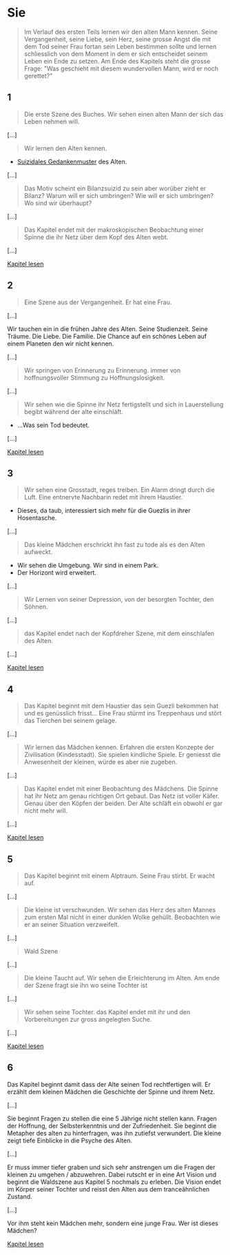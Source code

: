 # Sie
> Im Verlauf des ersten Teils lernen wir den alten Mann kennen. Seine Vergangenheit, seine Liebe, sein Herz, seine grosse Angst die mit dem Tod seiner Frau fortan sein Leben bestimmen sollte und lernen schliesslich von dem Moment in dem er sich entscheidet seinem Leben ein Ende zu setzen. Am Ende des Kapitels steht die grosse Frage: "Was geschieht mit diesem wundervollen Mann, wird er noch gerettet?"

## 1
> Die erste Szene des Buches. Wir sehen einen alten Mann der sich das Leben nehmen will.

[...]

> Wir lernen den Alten kennen.
* [Suizidales Gedankenmuster](https://github.com/tweakch/netzschatten/wiki/Personen_Ben#suizidales-gedankenmuster) des Alten. 

[...]

>Das Motiv scheint ein Bilanzsuizid zu sein aber worüber zieht er Bilanz? Warum will er sich umbringen? Wie will er sich umbringen? Wo sind wir überhaupt?

[...]

>Das Kapitel endet mit der makroskopischen Beobachtung einer Spinne die ihr Netz über dem Kopf des Alten webt.

[...]

[Kapitel lesen](sie/1.md)

## 2

> Eine Szene aus der Vergangenheit. Er hat eine Frau.

[...]

Wir tauchen ein in die frühen Jahre des Alten. Seine Studienzeit. Seine Träume. Die Liebe. Die Familie. Die Chance auf ein schönes Leben auf einem Planeten den wir nicht kennen.

[...]

> Wir springen von Erinnerung zu Erinnerung. immer von hoffnungsvoller Stimmung zu Hoffnungslosigkeit.

[...]

> Wir sehen wie die Spinne ihr Netz fertigstellt und sich in Lauerstellung begibt während der alte einschläft.
* ...Was sein Tod bedeutet.

[...]

[Kapitel lesen](sie/2.md)

## 3
> Wir sehen eine Grosstadt, reges treiben. Ein Alarm dringt durch die Luft. Eine entnervte Nachbarin redet mit ihrem Haustier.
* Dieses, da taub, interessiert sich mehr für die Guezlis in ihrer Hosentasche.

[...]

> Das kleine Mädchen erschrickt ihn fast zu tode als es den Alten aufweckt.
* Wir sehen die Umgebung. Wir sind in einem Park.
* Der Horizont wird erweitert.

[...]

> Wir Lernen von seiner Depression, von der besorgten Tochter, den Söhnen.

[...]

> das Kapitel endet nach der Kopfdreher Szene, mit dem einschlafen des Alten.

[...]

[Kapitel lesen](sie/3.md)

## 4
> Das  Kapitel beginnt mit dem Haustier das sein Guezli bekommen hat und es genüsslich frisst... Eine Frau stürmt ins Treppenhaus und stört das Tierchen bei seinem gelage.

[...]

>Wir lernen das Mädchen kennen. Erfahren die ersten Konzepte der Zivilisation (Kindesstadt). Sie spielen kindliche Spiele. Er geniesst die Anwesenheit der kleinen, würde es aber nie zugeben.

[...]

>Das Kapitel endet mit einer Beobachtung des Mädchens. Die Spinne hat ihr Netz am genau richtigen Ort gebaut. Das Netz ist voller Käfer. Genau über den Köpfen der beiden. Der Alte schläft ein obwohl er gar nicht mehr will.

[...]

[Kapitel lesen](sie/4.md)

## 5
> Das Kapitel beginnt mit einem Alptraum. Seine Frau stirbt.  Er wacht auf.

[...]

> Die kleine ist verschwunden. Wir sehen das Herz des alten Mannes zum ersten Mal nicht in einer dunklen Wolke gehüllt. Beobachten wie er an seiner Situation   verzweifelt.

[...]

>Wald Szene

[...]

> Die kleine Taucht auf. Wir sehen die Erleichterung im Alten. Am ende der Szene fragt sie ihn wo seine Tochter ist

[...]

> Wir sehen seine Tochter. das Kapitel endet mit ihr und den Vorbereitungen zur gross angelegten Suche.

[...]

[Kapitel lesen](sie/5.md)

## 6

Das Kapitel beginnt damit dass der Alte seinen Tod rechtfertigen will. Er erzählt dem kleinen Mädchen die Geschichte der Spinne und ihrem Netz.

[...]

Sie beginnt Fragen zu stellen die eine 5 Jährige nicht stellen kann. Fragen der Hoffnung, der Selbsterkenntnis und der Zufriedenheit. Sie beginnt die Metapher des alten zu hinterfragen, was ihn zutiefst verwundert. Die kleine zeigt tiefe Einblicke in die Psyche des Alten.

[...]

Er muss immer tiefer graben und sich sehr anstrengen um die Fragen der kleinen zu umgehen / abzuwehren. Dabei rutscht er in eine Art Vision und beginnt die Waldszene aus Kapitel 5 nochmals zu erleben. Die Vision endet im Körper seiner Tochter und reisst den Alten aus dem tranceähnlichen Zustand.

[...]

Vor ihm steht kein Mädchen mehr, sondern eine junge Frau. Wer ist dieses Mädchen?

[Kapitel lesen](sie/6.md)
